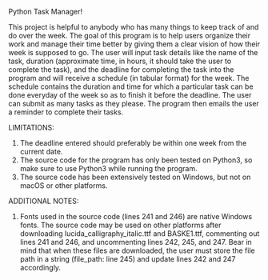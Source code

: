 Python Task Manager!

This project is helpful to anybody who has many things to keep track of and do over the week. The goal of this program is to help users organize their work and manage their time better by giving them a clear vision of how their week is supposed to go. The user will input task details like the name of the task, duration (approximate time, in hours, it should take the user to complete the task), and the deadline for completing the task into the program and will receive a schedule (in tabular format) for the week. The schedule contains the duration and time for which a particular task can be done everyday of the week so as to finish it before the deadline. The user can submit as many tasks as they please. The program then emails the user a reminder to complete their tasks. 

LIMITATIONS: 
1) The deadline entered should preferably be within one week from the current date.
2) The source code for the program has only been tested on Python3, so make sure to use Python3 while running the program.
3) The source code has been extensively tested on Windows, but not on macOS or other platforms.

ADDITIONAL NOTES:
1) Fonts used in the source code (lines 241 and 246) are native Windows fonts. The source code may be used on other platforms after downloading lucida_calligraphy_italic.ttf and BASKE1.ttf, commenting out lines 241 and 246, and uncommenting lines 242, 245, and 247. Bear in mind that when these files are downloaded, the user must store the file path in a string (file_path: line 245) and update lines 242 and 247 accordingly. 
